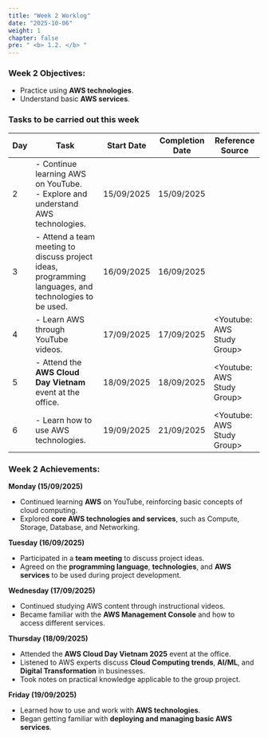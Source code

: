 ```yaml
---
title: "Week 2 Worklog"
date: "2025-10-06"
weight: 1
chapter: false
pre: " <b> 1.2. </b> "
---
```




### Week 2 Objectives:

* Practice using **AWS technologies**.
* Understand basic **AWS services**.

### Tasks to be carried out this week
| Day | Task                                                                                                  | Start Date | Completion Date | Reference Source                            |
| --- |-------------------------------------------------------------------------------------------------------|--------------|-----------------| ----------------------------------------- |
| 2   | - Continue learning AWS on YouTube. <br> - Explore and understand AWS technologies.                   | 15/09/2025   | 15/09/2025      |
| 3   | - Attend a team meeting to discuss project ideas, programming languages, and technologies to be used. | 16/09/2025   | 16/09/2025      |  |
| 4   | - Learn AWS through YouTube videos.                                                                               | 17/09/2025   | 17/09/2025      | <Youtube: AWS Study Group> |
| 5   | - Attend the **AWS Cloud Day Vietnam** event at the office.                                                     | 18/09/2025   | 18/09/2025      | <Youtube: AWS Study Group> |
| 6   | - Learn how to use AWS technologies.                                                             | 19/09/2025   | 21/09/2025      | <Youtube: AWS Study Group> |


### Week 2 Achievements:

**Monday (15/09/2025)**
   - Continued learning **AWS** on YouTube, reinforcing basic concepts of cloud computing.
   - Explored **core AWS technologies and services**, such as Compute, Storage, Database, and Networking.

**Tuesday (16/09/2025)**
   - Participated in a **team meeting** to discuss project ideas.
   - Agreed on the **programming language**, **technologies**, and **AWS services** to be used during project development.

**Wednesday (17/09/2025)**
   - Continued studying AWS content through instructional videos.
   - Became familiar with the **AWS Management Console** and how to access different services.

**Thursday (18/09/2025)**
   - Attended the **AWS Cloud Day Vietnam 2025** event at the office.
   - Listened to AWS experts discuss **Cloud Computing trends**, **AI/ML**, and **Digital Transformation** in businesses.
   - Took notes on practical knowledge applicable to the group project.

**Friday (19/09/2025)**
   - Learned how to use and work with **AWS technologies**.
   - Began getting familiar with **deploying and managing basic AWS services**.